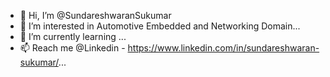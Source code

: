 - 👋 Hi, I’m @SundareshwaranSukumar
- 👀 I’m interested in Automotive Embedded and Networking Domain...
- 🌱 I’m currently learning ...
- 📫 Reach me @Linkedin - https://www.linkedin.com/in/sundareshwaran-sukumar/...

<!---
SundareshwaranSukumar/SundareshwaranSukumar is a ✨ special ✨ repository because its `README.md` (this file) appears on your GitHub profile.
You can click the Preview link to take a look at your changes.
--->
